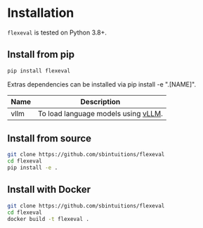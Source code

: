 # Installation

`flexeval` is tested on Python 3.8+.

## Install from pip

```bash
pip install flexeval
```

Extras dependencies can be installed via pip install -e ".[NAME]".

| Name | Description                                                                 |
|------|-----------------------------------------------------------------------------|
| vllm | To load language models using [vLLM](https://github.com/vllm-project/vllm). |

## Install from source

```bash
git clone https://github.com/sbintuitions/flexeval
cd flexeval
pip install -e .
```

## Install with Docker

```bash
git clone https://github.com/sbintuitions/flexeval
cd flexeval
docker build -t flexeval .
```
